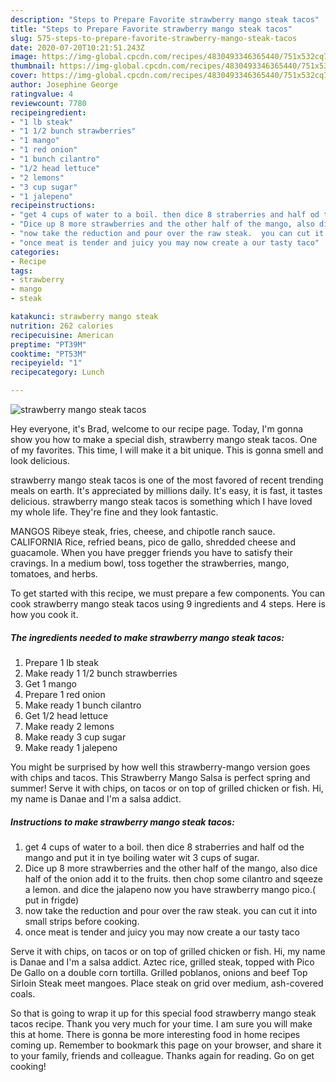 ```yaml
---
description: "Steps to Prepare Favorite strawberry mango steak tacos"
title: "Steps to Prepare Favorite strawberry mango steak tacos"
slug: 575-steps-to-prepare-favorite-strawberry-mango-steak-tacos
date: 2020-07-20T10:21:51.243Z
image: https://img-global.cpcdn.com/recipes/4830493346365440/751x532cq70/strawberry-mango-steak-tacos-recipe-main-photo.jpg
thumbnail: https://img-global.cpcdn.com/recipes/4830493346365440/751x532cq70/strawberry-mango-steak-tacos-recipe-main-photo.jpg
cover: https://img-global.cpcdn.com/recipes/4830493346365440/751x532cq70/strawberry-mango-steak-tacos-recipe-main-photo.jpg
author: Josephine George
ratingvalue: 4
reviewcount: 7780
recipeingredient:
- "1 lb steak"
- "1 1/2 bunch strawberries"
- "1 mango"
- "1 red onion"
- "1 bunch cilantro"
- "1/2 head lettuce"
- "2 lemons"
- "3 cup sugar"
- "1 jalepeno"
recipeinstructions:
- "get 4 cups of water to a boil. then dice 8 straberries and half od the mango and put it in tye boiling water wit 3 cups of sugar."
- "Dice up 8 more strawberries and the other half of the mango, also dice half of the onion add it to the fruits. then chop some cilantro and sqeeze a lemon. and dice the jalapeno now you have strawberry mango pico.( put in frigde)"
- "now take the reduction and pour over the raw steak.  you can cut it into small strips before cooking."
- "once meat is tender and juicy you may now create a our tasty taco"
categories:
- Recipe
tags:
- strawberry
- mango
- steak

katakunci: strawberry mango steak 
nutrition: 262 calories
recipecuisine: American
preptime: "PT39M"
cooktime: "PT53M"
recipeyield: "1"
recipecategory: Lunch

---
```



![strawberry mango steak tacos](https://img-global.cpcdn.com/recipes/4830493346365440/751x532cq70/strawberry-mango-steak-tacos-recipe-main-photo.jpg)

Hey everyone, it's Brad, welcome to our recipe page. Today, I'm gonna show you how to make a special dish, strawberry mango steak tacos. One of my favorites. This time, I will make it a bit unique. This is gonna smell and look delicious.

strawberry mango steak tacos is one of the most favored of recent trending meals on earth. It's appreciated by millions daily. It's easy, it is fast, it tastes delicious. strawberry mango steak tacos is something which I have loved my whole life. They're fine and they look fantastic.

MANGOS Ribeye steak, fries, cheese, and chipotle ranch sauce. CALIFORNIA Rice, refried beans, pico de gallo, shredded cheese and guacamole. When you have pregger friends you have to satisfy their cravings. In a medium bowl, toss together the strawberries, mango, tomatoes, and herbs.


To get started with this recipe, we must prepare a few components. You can cook strawberry mango steak tacos using 9 ingredients and 4 steps. Here is how you cook it.

<!--inarticleads1-->

##### The ingredients needed to make strawberry mango steak tacos:

1. Prepare 1 lb steak
1. Make ready 1 1/2 bunch strawberries
1. Get 1 mango
1. Prepare 1 red onion
1. Make ready 1 bunch cilantro
1. Get 1/2 head lettuce
1. Make ready 2 lemons
1. Make ready 3 cup sugar
1. Make ready 1 jalepeno


You might be surprised by how well this strawberry-mango version goes with chips and tacos. This Strawberry Mango Salsa is perfect spring and summer! Serve it with chips, on tacos or on top of grilled chicken or fish. Hi, my name is Danae and I&#39;m a salsa addict. 

<!--inarticleads2-->

##### Instructions to make strawberry mango steak tacos:

1. get 4 cups of water to a boil. then dice 8 straberries and half od the mango and put it in tye boiling water wit 3 cups of sugar.
1. Dice up 8 more strawberries and the other half of the mango, also dice half of the onion add it to the fruits. then chop some cilantro and sqeeze a lemon. and dice the jalapeno now you have strawberry mango pico.( put in frigde)
1. now take the reduction and pour over the raw steak.  you can cut it into small strips before cooking.
1. once meat is tender and juicy you may now create a our tasty taco


Serve it with chips, on tacos or on top of grilled chicken or fish. Hi, my name is Danae and I&#39;m a salsa addict. Aztec rice, grilled steak, topped with Pico De Gallo on a double corn tortilla. Grilled poblanos, onions and beef Top Sirloin Steak meet mangoes. Place steak on grid over medium, ash-covered coals. 

So that is going to wrap it up for this special food strawberry mango steak tacos recipe. Thank you very much for your time. I am sure you will make this at home. There is gonna be more interesting food in home recipes coming up. Remember to bookmark this page on your browser, and share it to your family, friends and colleague. Thanks again for reading. Go on get cooking!
